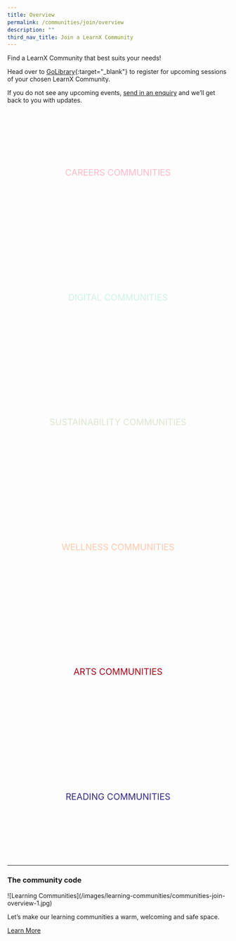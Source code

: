 ```yaml
---
title: Overview
permalink: /communities/join/overview
description: ""
third_nav_title: Join a LearnX Community
---
```

<style type="text/css">
/* Click Box */
.clickbox { display: block; position: relative; width: 100%; padding-bottom: 56.25%; background-color: transparent; }
.clickbox span { padding: .5rem; }
.clickbox a { position: absolute; display: flex; width: 100%; height: 100%; align-items: center; justify-content: center; font-size: 1.25rem; text-align: center; text-decoration: none; text-transform: uppercase; }
.clickbox a:focus,
.clickbox a:hover { text-decoration: none; }

/* Indigo Sky */
.clickbox.is-sky-indigo { background-color: #cff2e8; color: #322987; }
.clickbox.is-sky-indigo a { color: #322987; }
.clickbox.is-sky-indigo a:focus,
.clickbox.is-sky-indigo a:hover { background-color: #322987; color: #cff2e8; }

/* Pink Ruby */
.clickbox.is-pink-ruby { background-color: #ffbac7; color: #a60517; }
.clickbox.is-pink-ruby a { color: #a60517; }
.clickbox.is-pink-ruby a:focus,
.clickbox.is-pink-ruby a:hover { background-color: #a60517; color: #ffbac7; }

/* Mint Jade */
.clickbox.is-mint-jade { background-color: #dce5d3; color: #00b794; }
.clickbox.is-mint-jade a { color: #00b794; }
.clickbox.is-mint-jade a:focus,
.clickbox.is-mint-jade a:hover { background-color: #00b794; color: #dce5d3; }

/* Generic */
.clickbox.is-generic { background-color: #dce5d3; color: #322987; }
.clickbox.is-generic a { color: #322987; }
.clickbox.is-generic a:focus,
.clickbox.is-generic a:hover { background-color: #322987; color: #dce5d3; }

/* Digital */
.clickbox.is-digital { background-position: center; background-size: cover; background-image: url('/images/learning-communities/communities-cta-bg-digital-1.jpg'); color: #cff2e8; }
.clickbox.is-digital a { color: #cff2e8; }
.clickbox.is-digital a:focus,
.clickbox.is-digital a:hover { color: #fff; }

/* Careers */
.clickbox.is-careers { background-position: center; background-size: cover; background-image: url('/images/learning-communities/communities-cta-bg-careers-1.jpg'); color: #ffbac7; }
.clickbox.is-careers a { color: #ffbac7; }
.clickbox.is-careers a:focus,
.clickbox.is-careers a:hover { color: #fff; }

/* Sustainability */
.clickbox.is-sustainability { background-position: center; background-size: cover; background-image: url('/images/learning-communities/communities-cta-bg-sustainability-1.jpg'); color: #dce5d3; }
.clickbox.is-sustainability a { color: #dce5d3; }
.clickbox.is-sustainability a:focus,
.clickbox.is-sustainability a:hover { color: #fff; }

/* Wellness */
.clickbox.is-wellness { background-position: center; background-size: cover; background-image: url('/images/learning-communities/communities-cta-bg-wellness-1.jpg'); color: #ffc9ad; }
.clickbox.is-wellness a { color: #ffc9ad; }
.clickbox.is-wellness a:focus,
.clickbox.is-wellness a:hover { color: #fff; }

/* Arts */
.clickbox.is-arts { background-position: center; background-size: cover; background-image: url('/images/learning-communities/communities-cta-bg-arts-1.jpg'); color: #a60517; }
.clickbox.is-arts a { color: #a60517; }
.clickbox.is-arts a:focus,
.clickbox.is-arts a:hover { color: #950515; }

/* Reading */
.clickbox.is-reading { background-position: center; background-size: cover; background-image: url('/images/learning-communities/communities-cta-bg-reading-1.jpg'); color: #322987; }
.clickbox.is-reading a { color: #322987; }
.clickbox.is-reading a:focus,
.clickbox.is-reading a:hover { color: #2d257a; }

/* Science */
.clickbox.is-science { background-position: center; background-size: cover; background-image: url('/images/learning-communities/communities-cta-bg-science-1.jpg'); color: #00b794; }
.clickbox.is-science a { color: #00b794; }
.clickbox.is-science a:focus,
.clickbox.is-science a:hover { color: #00a585; }

/* Singapore */
.clickbox.is-singapore { background-position: center; background-size: cover; background-image: url('/images/learning-communities/communities-cta-bg-singapore-1.jpg'); color: #fe5828; }
.clickbox.is-singapore a { color: #fe5828; }
.clickbox.is-singapore a:focus,
.clickbox.is-singapore a:hover { color: #e54f24; }
</style>
Find a LearnX Community that best suits your needs!

Head over to [GoLibrary](https://go.gov.sg/lcsessions){:target="_blank"} to register for upcoming sessions of your chosen LearnX Community. 

If you do not see any upcoming events, [send in an enquiry](mailto:enquiry@nlb.gov.sg) and we’ll get back to you with updates.

<div class="row is-multiline margin--top--lg">
  <div class="col is-half">
    <div class="clickbox is-careers" style="">
      <a href="/communities/join/careers-communities">
        <span>Careers Communities</span>
      </a>
    </div>
  </div>
  <div class="col is-half">
    <div class="clickbox is-digital">
      <a href="/communities/join/digital-communities">
        <span>Digital Communities</span>
      </a>
    </div>
  </div>
</div>

<div class="row is-multiline">
  <div class="col is-half">
    <div class="clickbox is-sustainability">
      <a href="/communities/join/sustainability-communities">
        <span>Sustainability Communities</span>
      </a>
    </div>
  </div>
  <div class="col is-half">
    <div class="clickbox is-wellness">
      <a href="/communities/join/wellness-communities">
        <span>Wellness Communities</span>
      </a>
    </div>
  </div>
</div>

<div class="row is-multiline">
  <div class="col is-half">
    <div class="clickbox is-arts">
      <a href="/communities/join/arts-communities">
        <span>Arts Communities</span>
      </a>
    </div>
  </div>
  <div class="col is-half">
    <div class="clickbox is-reading">
      <a href="/communities/join/reading-communities">
        <span>Reading Communities</span>
      </a>
    </div>
  </div>
</div>

<!--<div class="row is-multiline">
  <div class="col is-half">
    <div class="clickbox is-science">
      <a href="#">
        <span>Science Communities</span>
      </a>
    </div>
  </div>
  <div class="col is-half">
    <div class="clickbox is-singapore">
      <a href="#">
        <span>Singapore Communities</span>
      </a>
    </div>
  </div>
</div>-->

---
<h3 class="margin--top--none margin--bottom--lg"><b>The community code</b></h3>
![Learning Communities](/images/learning-communities/communities-join-overview-1.jpg)

Let’s make our learning communities a warm, welcoming and safe space.

<a href="/images/learning-communities/4%20LEARNX-Community.jpg" class="bp-button is-primary-outline is-uppercase">Learn More</a>

